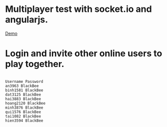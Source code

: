# Multiplayer test with socket.io and angularjs.

[Demo](http://nz-play-friend.azurewebsites.net/)

# Login and invite other online users to play together.
```

Username Password
an3963 BlackBee
binh1581 BlackBee
dat3125 BlackBee
hai3883 BlackBee
hoang2120 BlackBee
minh3876 BlackBee
qui1576 BlackBee
tai1082 BlackBee
hien3594 BlackBee
```
